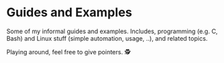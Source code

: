 # Guides and Examples

Some of my informal guides and examples.
Includes, programming (e.g. C, Bash) and Linux stuff (simple automation, usage, ..), and related topics.

Playing around, feel free to give pointers. 🕵️

